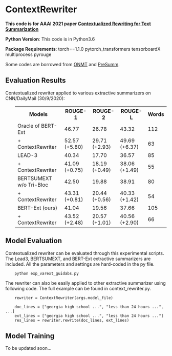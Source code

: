 # ContextRewriter

**This code is for AAAI 2021 paper [Contextualized Rewriting for Text Summarization](https://arxiv.org/abs/2102.00385)**

**Python Version**: This code is in Python3.6

**Package Requirements**: torch==1.1.0 pytorch_transformers tensorboardX multiprocess pyrouge

Some codes are borrowed from [ONMT](https://github.com/OpenNMT/OpenNMT-py) and [PreSumm](https://github.com/nlpyang/PreSumm).


## Evaluation Results
Contextualized rewriter applied to various extractive summarizers on CNN/DailyMail (30/9/2020):
    
<table class="tg"  style="padding-left: 30px;">
  <tr>
    <th class="tg-0pky">Models</th>
    <th class="tg-0pky">ROUGE-1</th>
    <th class="tg-0pky">ROUGE-2</th>
    <th class="tg-0pky">ROUGE-L</th>
    <th class="tg-0pky">Words</th>
  </tr>
  <tr>
    <td class="tg-0pky">Oracle of BERT-Ext</td>
    <td class="tg-0pky">46.77</td>
    <td class="tg-0pky">26.78</td>
    <td class="tg-0pky">43.32</td>
    <td class="tg-0pky">112</td>
  </tr>
  <tr>
    <td class="tg-0pky"> + ContextRewriter</td>
    <td class="tg-0pky">52.57 (+5.80)</td>
    <td class="tg-0pky">29.71 (+2.93)</td>
    <td class="tg-0pky">49.69 (+6.37)</td>
    <td class="tg-0pky">63</td>
  </tr>
  <tr>
    <td class="tg-0pky">LEAD-3</td>
    <td class="tg-0pky">40.34</td>
    <td class="tg-0pky">17.70</td>
    <td class="tg-0pky">36.57</td>
    <td class="tg-0pky">85</td>
  </tr>
  <tr>
    <td class="tg-0pky"> + ContextRewriter</td>
    <td class="tg-0pky">41.09 (+0.75)</td>
    <td class="tg-0pky">18.19 (+0.49)</td>
    <td class="tg-0pky">38.06 (+1.49)</td>
    <td class="tg-0pky">55</td>
  </tr>
  <tr>
    <td class="tg-0pky">BERTSUMEXT w/o Tri-Bloc</td>
    <td class="tg-0pky">42.50</td>
    <td class="tg-0pky">19.88</td>
    <td class="tg-0pky">38.91</td>
    <td class="tg-0pky">80</td>
  </tr>
  <tr>
    <td class="tg-0pky"> + ContextRewriter</td>
    <td class="tg-0pky">43.31 (+0.81)</td>
    <td class="tg-0pky">20.44 (+0.56)</td>
    <td class="tg-0pky">40.33 (+1.42)</td>
    <td class="tg-0pky">54</td>
  </tr>
  <tr>
    <td class="tg-0pky">BERT-Ext (ours)</td>
    <td class="tg-0pky">41.04</td>
    <td class="tg-0pky">19.56</td>
    <td class="tg-0pky">37.66</td>
    <td class="tg-0pky">105</td>
  </tr>
  <tr>
    <td class="tg-0pky"> + ContextRewriter</td>
    <td class="tg-0pky">43.52 (+2.48)</td>
    <td class="tg-0pky">20.57 (+1.01)</td>
    <td class="tg-0pky">40.56 (+2.90)</td>
    <td class="tg-0pky">66</td>
  </tr>
</table>

## Model Evaluation
Contextualized rewriter can be evaluated through this experimental scripts. 
The Lead3, BERTSUMEXT, and BERT-Ext extractive summarizers are included. 
All the parameters and settings are hard-coded in the py file.
```
    python exp_varext_guidabs.py 
```

The rewriter can also be easily applied to other extractive summarizer using following code.
The full example can be found in context_rewriter.py.
```
    rewriter = ContextRewriter(args.model_file)
    
    doc_lines = ["georgia high school ...", "less than 24 hours ...", ...]
    ext_lines = ["georgia high school ...", "less than 24 hours ..."]
    res_lines = rewriter.rewrite(doc_lines, ext_lines)
```
    
## Model Training
To be updated soon...